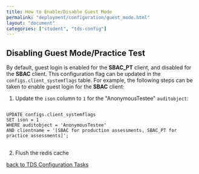 ```yaml
---
title: How to Enable/Disable Guest Mode
permalink: "deployment/configuration/guest_mode.html"
layout: "document"
categories: ["student", "tds-config"]
---
```


## Disabling Guest Mode/Practice Test
By default, guest login is enabled for the **SBAC_PT** client, and disabled for the **SBAC** client. This configuration flag
can be updated in the `configs.client_systemflags` table. For example, the following steps can be taken to enable guest login
for the **SBAC** client:

1. Update the `ison` column to `1` for the "AnonymousTestee" `auditobject`:

<div class="highlighter-rouge">
<pre class="highlight">
<code>
UPDATE configs.client_systemflags
SET ison = 1
WHERE auditobject = 'AnonymousTestee'
AND clientname = '<span class="placeholder">[SBAC for production assessments, SBAC_PT for practice assessments]</span>';
</code>
</pre>
</div>

2. Flush the redis cache

[back to TDS Configuration Tasks](index.html)